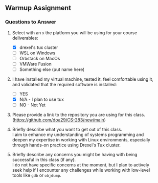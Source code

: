 ## Warmup Assignment

### Questions to Answer

1. Select with an `x` the platform you will be using for your course deliverables:

    - [x] drexel's tux cluster
    - [ ] WSL on Windows
    - [ ] Orbstack on MacOs
    - [ ] VMWare Fusion
    - [ ] Something else (put name here)

2. I have installed my virtual machine, tested it, feel comfortable using it, and validated that the required software is installed:

    - [ ] YES
    - [x] N/A - I plan to use tux
    - [ ] NO - Not Yet

3. Please provide a link to the repository you are using for this class.  
   (https://github.com/doa29/CS-283/new/main)

4. Briefly describe what you want to get out of this class.  
   I aim to enhance my understanding of systems programming and deepen my expertise in working with Linux environments, especially through hands-on practice using Drexel's Tux cluster.

5. Briefly describe any concerns you might be having with being successful in this class (if any).  
   I do not have specific concerns at the moment, but I plan to actively seek help if I encounter any challenges while working with low-level tools like `gdb` or `objdump`.
